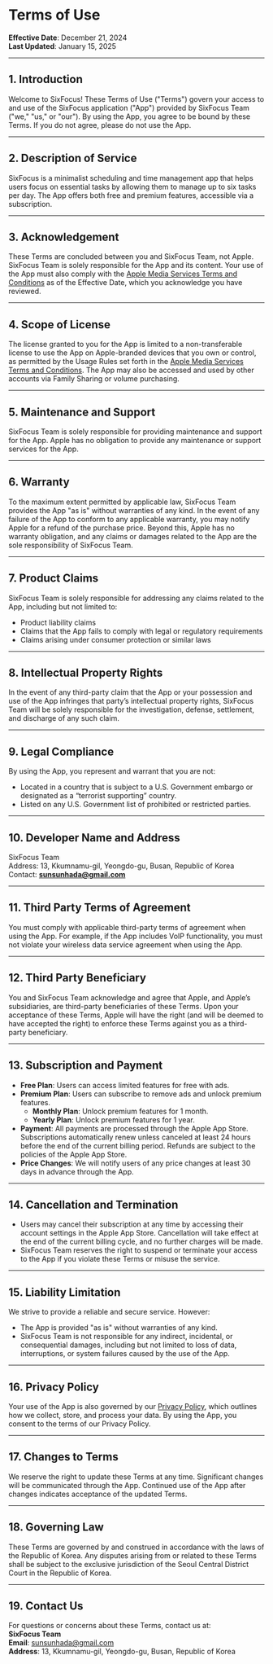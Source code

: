 # Terms of Use

**Effective Date**: December 21, 2024  
**Last Updated**: January 15, 2025

---

## 1. Introduction

Welcome to SixFocus! These Terms of Use ("Terms") govern your access to and use of the SixFocus application ("App") provided by SixFocus Team ("we," "us," or "our"). By using the App, you agree to be bound by these Terms. If you do not agree, please do not use the App.

---

## 2. Description of Service

SixFocus is a minimalist scheduling and time management app that helps users focus on essential tasks by allowing them to manage up to six tasks per day. The App offers both free and premium features, accessible via a subscription.

---

## 3. Acknowledgement

These Terms are concluded between you and SixFocus Team, not Apple. SixFocus Team is solely responsible for the App and its content. Your use of the App must also comply with the [Apple Media Services Terms and Conditions](https://www.apple.com/legal/internet-services/itunes/) as of the Effective Date, which you acknowledge you have reviewed.

---

## 4. Scope of License

The license granted to you for the App is limited to a non-transferable license to use the App on Apple-branded devices that you own or control, as permitted by the Usage Rules set forth in the [Apple Media Services Terms and Conditions](https://www.apple.com/legal/internet-services/itunes/). The App may also be accessed and used by other accounts via Family Sharing or volume purchasing.

---

## 5. Maintenance and Support

SixFocus Team is solely responsible for providing maintenance and support for the App. Apple has no obligation to provide any maintenance or support services for the App.

---

## 6. Warranty

To the maximum extent permitted by applicable law, SixFocus Team provides the App "as is" without warranties of any kind. In the event of any failure of the App to conform to any applicable warranty, you may notify Apple for a refund of the purchase price. Beyond this, Apple has no warranty obligation, and any claims or damages related to the App are the sole responsibility of SixFocus Team.

---

## 7. Product Claims

SixFocus Team is solely responsible for addressing any claims related to the App, including but not limited to:
- Product liability claims
- Claims that the App fails to comply with legal or regulatory requirements
- Claims arising under consumer protection or similar laws

---

## 8. Intellectual Property Rights

In the event of any third-party claim that the App or your possession and use of the App infringes that party’s intellectual property rights, SixFocus Team will be solely responsible for the investigation, defense, settlement, and discharge of any such claim.

---

## 9. Legal Compliance

By using the App, you represent and warrant that you are not:
- Located in a country that is subject to a U.S. Government embargo or designated as a “terrorist supporting” country.
- Listed on any U.S. Government list of prohibited or restricted parties.

---

## 10. Developer Name and Address

SixFocus Team  
Address: 13, Kkumnamu-gil, Yeongdo-gu, Busan, Republic of Korea
Contact: **sunsunhada@gmail.com**

---

## 11. Third Party Terms of Agreement

You must comply with applicable third-party terms of agreement when using the App. For example, if the App includes VoIP functionality, you must not violate your wireless data service agreement when using the App.

---

## 12. Third Party Beneficiary

You and SixFocus Team acknowledge and agree that Apple, and Apple’s subsidiaries, are third-party beneficiaries of these Terms. Upon your acceptance of these Terms, Apple will have the right (and will be deemed to have accepted the right) to enforce these Terms against you as a third-party beneficiary.

---

## 13. Subscription and Payment

- **Free Plan**: Users can access limited features for free with ads.
- **Premium Plan**: Users can subscribe to remove ads and unlock premium features.
  - **Monthly Plan**: Unlock premium features for 1 month.
  - **Yearly Plan**: Unlock premium features for 1 year.
- **Payment**: All payments are processed through the Apple App Store. Subscriptions automatically renew unless canceled at least 24 hours before the end of the current billing period. Refunds are subject to the policies of the Apple App Store.
- **Price Changes**: We will notify users of any price changes at least 30 days in advance through the App.

---

## 14. Cancellation and Termination

- Users may cancel their subscription at any time by accessing their account settings in the Apple App Store. Cancellation will take effect at the end of the current billing cycle, and no further charges will be made.
- SixFocus Team reserves the right to suspend or terminate your access to the App if you violate these Terms or misuse the service.

---

## 15. Liability Limitation

We strive to provide a reliable and secure service. However:
- The App is provided "as is" without warranties of any kind.
- SixFocus Team is not responsible for any indirect, incidental, or consequential damages, including but not limited to loss of data, interruptions, or system failures caused by the use of the App.

---

## 16. Privacy Policy

Your use of the App is also governed by our [Privacy Policy](https://github.com/SunKimBusan/SixFocus/blob/main/PrivacyPolicy.md), which outlines how we collect, store, and process your data. By using the App, you consent to the terms of our Privacy Policy.

---

## 17. Changes to Terms

We reserve the right to update these Terms at any time. Significant changes will be communicated through the App. Continued use of the App after changes indicates acceptance of the updated Terms.

---

## 18. Governing Law

These Terms are governed by and construed in accordance with the laws of the Republic of Korea. Any disputes arising from or related to these Terms shall be subject to the exclusive jurisdiction of the Seoul Central District Court in the Republic of Korea.

---

## 19. Contact Us

For questions or concerns about these Terms, contact us at:  
**SixFocus Team**  
**Email**: sunsunhada@gmail.com  
**Address**: 13, Kkumnamu-gil, Yeongdo-gu, Busan, Republic of Korea
